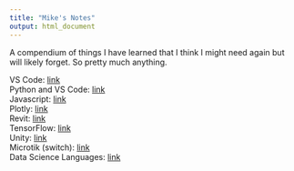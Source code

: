 ```yaml
---
title: "Mike's Notes"
output: html_document
---
```


A compendium of things I have learned that I think I might need again but will likely forget. So pretty much anything.

VS Code: [link](https://mikewise2718.github.io/markdowndocs/vscode/vscode)<br>
Python and VS Code: [link](https://mikewise2718.github.io/markdowndocs/python/pythononvscode)<br>
Javascript: [link](https://mikewise2718.github.io/markdowndocs/javascript/javascript)<br>
Plotly: [link](https://mikewise2718.github.io/markdowndocs/plotly/plotly)<br>
Revit: [link](https://mikewise2718.github.io/markdowndocs/revit/revit)<br>
TensorFlow: [link](https://mikewise2718.github.io/markdowndocs/tensorflow/tensorflow)<br>
Unity: [link](https://mikewise2718.github.io/markdowndocs/unity/unity)<br>
Microtik (switch): [link](https://mikewise2718.github.io/markdowndocs/microtik/microtik)<br>
Data Science Languages: [link](https://mikewise2718.github.io/markdowndocs/languagecheetsheet/languagetable)<br>
